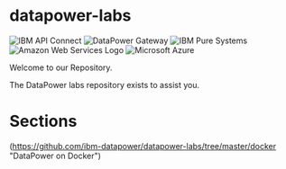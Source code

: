 # datapower-labs
![IBM API Connect](https://developer.ibm.com/bluemix/wp-content/uploads/sites/20/2016/04/api_connect_hero_revised.png)
![DataPower Gateway](https://www.ibm.com/developerworks/jp/websphere/library/esb/dtpw_intro/images2/01.gif)
![IBM Pure Systems](http://www.ibm.com/ibm/puresystems/i/ad-curtain-v2/puresystem-box.png) ![Amazon Web Services Logo](https://lh5.ggpht.com/LzLBH7fp9DG2zcIZAOsP2zXgF5GAwistBZcmoXNLXbljowmlgBbtxDtOR5WhRziO6lo=w300) ![Microsoft Azure](https://azure.microsoft.com/en-us/)

Welcome to our Repository.

The DataPower labs repository exists to assist you.

# Sections

(https://github.com/ibm-datapower/datapower-labs/tree/master/docker "DataPower on Docker")
